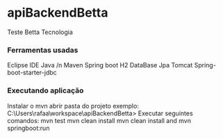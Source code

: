 # apiBackendBetta
Teste Betta Tecnologia

### Ferramentas usadas ###
Eclipse IDE
Java /n
Maven
Spring boot
H2 DataBase
Jpa
Tomcat
Spring-boot-starter-jdbc

### Executando aplicação ###
Instalar o mvn
abrir pasta do projeto exemplo: C:\Users\rafaa\workspace\apiBackendBetta>
Executar seguintes comandos: 
mvn test
mvn clean install
mvn clean install and mvn springboot:run

